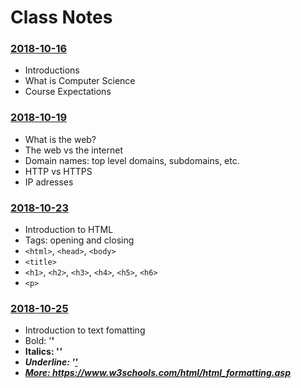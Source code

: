 # Class Notes

### [2018-10-16](Classwork/2018-10-16/)
* Introductions
* What is Computer Science
* Course Expectations

### [2018-10-19](Classwork/2018-10-19/)
* What is the web?
* The web vs the internet
* Domain names: top level domains, subdomains, etc.
* HTTP vs HTTPS
* IP adresses

### [2018-10-23](Classwork/2018-10-23/)
* Introduction to HTML
* Tags: opening and closing
* `<html>`, `<head>`, `<body>`
* `<title>`
* `<h1>`, `<h2>`, `<h3>`, `<h4>`, `<h5>`, `<h6>`
* `<p>`

### [2018-10-25](Classwork/2018-10-25/)
* Introduction to text fomatting
* Bold: '<b>'
* Italics: '<i>'
* Underline: '<u>'
* More: https://www.w3schools.com/html/html_formatting.asp